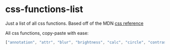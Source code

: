 # css-functions-list
Just a list of all css functions.
Based off of the MDN [css reference](https://developer.mozilla.org/en-US/docs/Web/CSS/Reference)

All css functions, copy-paste with ease:
```javascript
["annotation", "attr", "blur", "brightness", "calc", "circle", "contrast", "element", "ellipse", "grayscale", "hsl", "hsla", "image", "inset", "invert", "matrix", "minmax", "opacity", "ornaments", "perspective", "polygon", "rect", "repeat", "rgb", "rgba", "rotate", "rotatex", "rotatey", "rotatez", "saturate", "scale", "scalex", "scaley", "scalez", "sepia", "skew", "skewx", "skewy", "steps", "styleset", "stylistic", "swash", "symbols", "translate", "translatex", "translatey", "translatez", "url", "var"]
```
